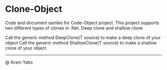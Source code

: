 # Clone-Object

Code and document samles for Code-Object project. 
This project supports two different types of clones in .Net. 
Deep clone and shallow clone

Call the generic method DeepClone<T>(T source) to make a deep clone of your object
Call the generic method ShallowClone<T>(T source) to make a shallow clone of your object 

---
@ Aram Yako
